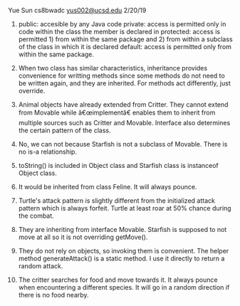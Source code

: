 Yue Sun
cs8bwadc
yus002@ucsd.edu
2/20/19

1. public: accesible by any Java code
private: access is permitted only in code within the class
the member is declared in 
protected: access is permitted 1) from within the same package
and 2) from within a subclass of the class in which it is declared
default: access is permitted only from within the same package.

2. When two class has similar characteristics, inheritance provides
convenience for writting methods since some
methods do not need to be written again, and they are inherited.
For methods act differently, just override.

3. Animal objects have already extended from Critter. They cannot extend from Movable 
while â€œimplementâ€ enables them to inherit from multiple sources 
such as Critter and Movable. 
Interface also determines the certain pattern of the class.

4. No, we can not because Starfish is not a subclass
of Movable. There is no is-a relationship.

5. toString() is included in Object class and Starfish class
is instanceof Object class.

6. It would be inherited from class Feline. It will always
pounce.

7. Turtle's attack pattern is slightly different from the 
initialized attack pattern which is always forfeit. Turtle
at least roar at 50% chance during the combat.

8. They are inheriting from interface Movable. Starfish is 
supposed to not move at all so it is not overriding getMove().

9. They do not rely on objects, so invoking them is convenient.
The helper method generateAttack() is a static method. I use
it directly to return a random attack.

10. The critter searches for food and move towards it.
It always pounce when encountering a different species.
It will go in a random direction if there is no food nearby.
